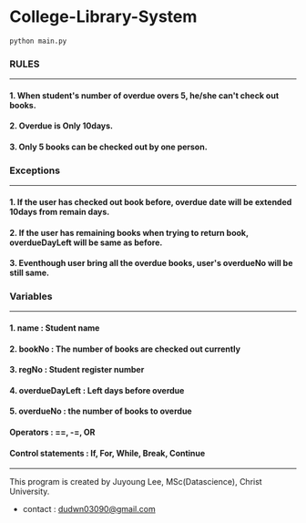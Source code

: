 # College-Library-System

```
python main.py
```

### RULES
------------
#### 1. When student's number of overdue overs 5, he/she can't check out books. 
#### 2. Overdue is Only 10days. 
#### 3. Only 5 books can be checked out by one person. 

### Exceptions
---------------
#### 1. If the user has checked out book before, overdue date will be extended 10days from remain days. 
#### 2. If the user has remaining books when trying to return book, overdueDayLeft will be same as before. 
#### 3. Eventhough user bring all the overdue books, user's overdueNo will be still same. 

### Variables 
----------------
#### 1. name : Student name 
#### 2. bookNo : The number of books are checked out currently
#### 3. regNo : Student register number
#### 4. overdueDayLeft : Left days before overdue
#### 5. overdueNo : the number of books to overdue
#### Operators : ==, -=, OR
#### Control statements : If, For, While, Break, Continue 
----------------
This program is created by Juyoung Lee, MSc(Datascience), Christ University.
* contact : <dudwn03090@gmail.com>
